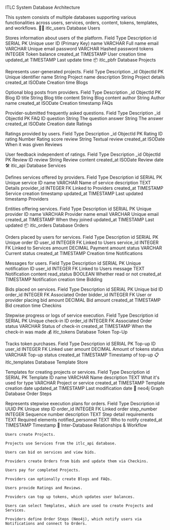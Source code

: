  ITLC System Database Architecture

This system consists of multiple databases supporting various functionalities across users, services, orders, content, tokens, templates, and workflows.
🧑‍💼 itlc_users Database
Users

Stores information about users of the platform.
Field	Type	Description
id	SERIAL PK	Unique user ID (Primary Key)
name	VARCHAR	Full name
email	VARCHAR	Unique email
password	VARCHAR	Hashed password
tokens	INTEGER	Token balance
created_at	TIMESTAMP	User creation time
updated_at	TIMESTAMP	Last update time
📦 itlc_pbfr Database
Projects

Represents user-generated projects.
Field	Type	Description
_id	ObjectId PK	Unique identifier
name	String	Project name
description	String	Project details
created_at	ISODate	Creation time
Blogs

Optional blog posts from providers.
Field	Type	Description
_id	ObjectId PK	Blog ID
title	String	Blog title
content	String	Blog content
author	String	Author name
created_at	ISODate	Creation timestamp
FAQs

Provider-submitted frequently asked questions.
Field	Type	Description
_id	ObjectId PK	FAQ ID
question	String	The question
answer	String	The answer
created_at	ISODate	Creation date
Ratings

Ratings provided by users.
Field	Type	Description
_id	ObjectId PK	Rating ID
rating	Number	Rating score
review	String	Textual review
created_at	ISODate	When it was given
Reviews

User feedback independent of ratings.
Field	Type	Description
_id	ObjectId PK	Review ID
review	String	Review content
created_at	ISODate	Review date
🛠 itlc_api Database
Services

Defines services offered by providers.
Field	Type	Description
id	SERIAL PK	Unique service ID
name	VARCHAR	Name of service
description	TEXT	Details
provider_id	INTEGER FK	Linked to Providers
created_at	TIMESTAMP	Service creation timestamp
updated_at	TIMESTAMP	Last updated timestamp
Providers

Entities offering services.
Field	Type	Description
id	SERIAL PK	Unique provider ID
name	VARCHAR	Provider name
email	VARCHAR	Unique email
created_at	TIMESTAMP	When they joined
updated_at	TIMESTAMP	Last updated
📦 itlc_orders Database
Orders

Orders placed by users for services.
Field	Type	Description
id	SERIAL PK	Unique order ID
user_id	INTEGER FK	Linked to Users
service_id	INTEGER FK	Linked to Services
amount	DECIMAL	Payment amount
status	VARCHAR	Current status
created_at	TIMESTAMP	Creation time
Notifications

Messages for users.
Field	Type	Description
id	SERIAL PK	Unique notification ID
user_id	INTEGER FK	Linked to Users
message	TEXT	Notification content
read_status	BOOLEAN	Whether read or not
created_at	TIMESTAMP	Notification creation time
Bidding

Bids placed on services.
Field	Type	Description
id	SERIAL PK	Unique bid ID
order_id	INTEGER FK	Associated Order
bidder_id	INTEGER FK	User or provider placing bid
amount	DECIMAL	Bid amount
created_at	TIMESTAMP	Bid creation time
Checkins

Stepwise progress or logs of service execution.
Field	Type	Description
id	SERIAL PK	Unique check-in ID
order_id	INTEGER FK	Associated Order
status	VARCHAR	Status of check-in
created_at	TIMESTAMP	When the check-in was made
💰 itlc_tokens Database
Token Top-Up

Tracks token purchases.
Field	Type	Description
id	SERIAL PK	Top-up ID
user_id	INTEGER FK	Linked user
amount	DECIMAL	Amount of tokens
status	VARCHAR	Top-up status
created_at	TIMESTAMP	Timestamp of top-up
📋 itlc_templates Database
Template Store

Templates for creating projects or services.
Field	Type	Description
id	SERIAL PK	Template ID
name	VARCHAR	Name
description	TEXT	What it's used for
type	VARCHAR	Project or service
created_at	TIMESTAMP	Template creation date
updated_at	TIMESTAMP	Last modification date
🧠 neo4j Graph Database
Order Steps

Represents stepwise execution plans for orders.
Field	Type	Description
id	UUID PK	Unique step ID
order_id	INTEGER FK	Linked order
step_number	INTEGER	Sequence number
description	TEXT	Step detail
requirements	TEXT	Required elements
notified_personnel	TEXT	Who to notify
created_at	TIMESTAMP	Timestamp
🔁 Inter-Database Relationships & Workflow

    Users create Projects.

    Projects use Services from the itlc_api database.

    Users can bid on services and view bids.

    Providers create Orders from bids and update them via Checkins.

    Users pay for completed Projects.

    Providers can optionally create Blogs and FAQs.

    Users provide Ratings and Reviews.

    Providers can top up tokens, which updates user balances.

    Users can select Templates, which are used to create Projects and Services.

    Providers define Order Steps (Neo4j), which notify users via Notifications and connect to Orders.